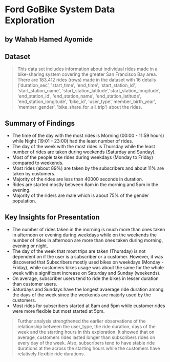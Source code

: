 # Ford GoBike System Data Exploration
## by Wahab Hamed Ayomide


## Dataset

> This data set includes information about individual rides made in a bike-sharing system covering the greater San Francisco Bay area. There are 183,412 rides (rows) made in the dataset with 16 details ('duration_sec', 'start_time', 'end_time', 'start_station_id', 'start_station_name', 'start_station_latitude','start_station_longitude', 'end_station_id', 'end_station_name', 'end_station_latitude', 'end_station_longitude', 'bike_id', 'user_type','member_birth_year', 'member_gender', 'bike_share_for_all_trip') about the rides.


## Summary of Findings

- The time of the day with the most rides is Morning (00:00 - 11:59 hours) while Night (19:01 - 23:00) had the least number of rides.
- The day of the week with the most rides is Thursday while the least number of rides are taken during weekends (Saturday and Sunday). 
- Most of the people take rides during weekdays (Monday to Friday) compared to weekends.
- Most rides (about 89%) are taken by the subscribers and about 11% are taken by customers. 
- Majority of the rides are less than 40000 seconds in duration. 
- Rides are started mostly between 8am in the morning and 5pm in the evening. 
- Majority of the riders are male which is about 75% of the gender population.




## Key Insights for Presentation

- The number of rides taken in the morning is much more than ones taken in afternoon or evening during weekdays while on the weekends the number of rides in afternoon are more than ones taken during morning, evening or night.
- The day of the week that most trips are taken (Thursday) is not dependent on if the user is a subscriber or a customer. However, it was discovered that Subscribers mostly used bikes on weekdays (Monday - Friday), while customers bikes usage was about the same for the whole week with a significant increase on Saturday and Sunday (weekends).
- On average, subscriber users tend to ride the bikes in lesser duration than customer users.
- Saturdays and Sundays have the longest avaerage ride duration among the days of the week since the weekends are majorly used by the customers.
- Most rides for subscribers started at 8am and 5pm while customer rides were more flexible but most started at 5pm.

> Further analysis strengthened the earlier observations of the relationship between the user_type, the ride duration, days of the week and the starting hours in this exploration. It showed that on average, customers rides lasted longer than subscribers rides on every day of the week. Also, subscribers tend to have stable ride durations at the across the starting hours while the customers have relatively flexible ride durations.

